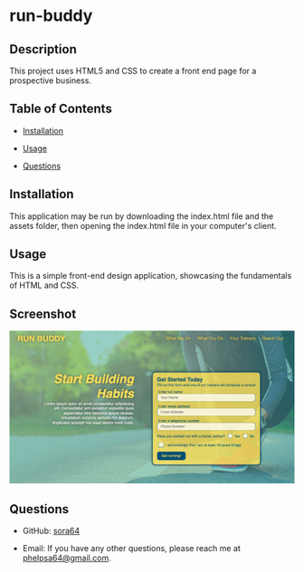 # run-buddy

## Description

This project uses HTML5 and CSS to create a front end page for a prospective business.

## Table of Contents

- [Installation](#installation)
- [Usage](#usage)

- [Questions](#questions)

## Installation

This application may be run by downloading the index.html file and the assets folder, then opening the index.html file in your computer's client.

## Usage

This is a simple front-end design application, showcasing the fundamentals of HTML and CSS.

## Screenshot
![screenshot](/assets/images/run-buddy-screenshot.png)

## Questions

- GitHub: [sora64](https://github.com/sora64/)

- Email: If you have any other questions, please reach me at [phelpsa64@gmail.com](mailto:phelpsa64@gmail.com).
